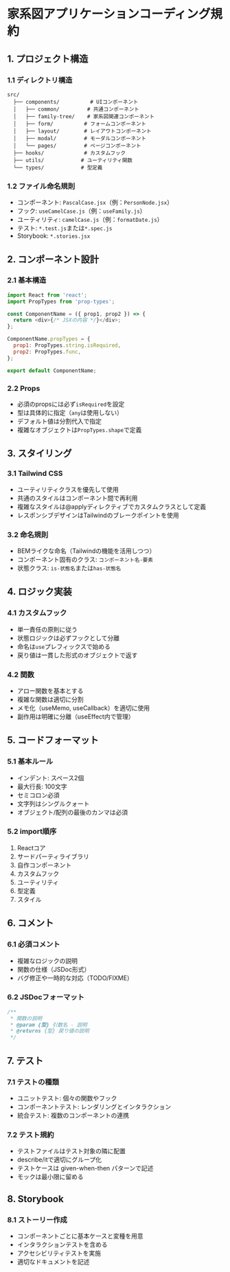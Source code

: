 # 家系図アプリケーションコーディング規約

## 1. プロジェクト構造

### 1.1 ディレクトリ構造

```
src/
  ├── components/          # UIコンポーネント
  │   ├── common/         # 共通コンポーネント
  │   ├── family-tree/    # 家系図関連コンポーネント
  │   ├── form/          # フォームコンポーネント
  │   ├── layout/        # レイアウトコンポーネント
  │   ├── modal/         # モーダルコンポーネント
  │   └── pages/         # ページコンポーネント
  ├── hooks/             # カスタムフック
  ├── utils/            # ユーティリティ関数
  └── types/            # 型定義
```

### 1.2 ファイル命名規則

- コンポーネント: `PascalCase.jsx`（例：`PersonNode.jsx`）
- フック: `useCamelCase.js`（例：`useFamily.js`）
- ユーティリティ: `camelCase.js`（例：`formatDate.js`）
- テスト: `*.test.js`または`*.spec.js`
- Storybook: `*.stories.jsx`

## 2. コンポーネント設計

### 2.1 基本構造

```javascript
import React from 'react';
import PropTypes from 'prop-types';

const ComponentName = ({ prop1, prop2 }) => {
  return <div>{/* JSXの内容 */}</div>;
};

ComponentName.propTypes = {
  prop1: PropTypes.string.isRequired,
  prop2: PropTypes.func,
};

export default ComponentName;
```

### 2.2 Props

- 必須のpropsには必ず`isRequired`を設定
- 型は具体的に指定（`any`は使用しない）
- デフォルト値は分割代入で指定
- 複雑なオブジェクトは`PropTypes.shape`で定義

## 3. スタイリング

### 3.1 Tailwind CSS

- ユーティリティクラスを優先して使用
- 共通のスタイルはコンポーネント間で再利用
- 複雑なスタイルは@applyディレクティブでカスタムクラスとして定義
- レスポンシブデザインはTailwindのブレークポイントを使用

### 3.2 命名規則

- BEMライクな命名（Tailwindの機能を活用しつつ）
- コンポーネント固有のクラス: `コンポーネント名-要素`
- 状態クラス: `is-状態名`または`has-状態名`

## 4. ロジック実装

### 4.1 カスタムフック

- 単一責任の原則に従う
- 状態ロジックは必ずフックとして分離
- 命名は`use`プレフィックスで始める
- 戻り値は一貫した形式のオブジェクトで返す

### 4.2 関数

- アロー関数を基本とする
- 複雑な関数は適切に分割
- メモ化（useMemo, useCallback）を適切に使用
- 副作用は明確に分離（useEffect内で管理）

## 5. コードフォーマット

### 5.1 基本ルール

- インデント: スペース2個
- 最大行長: 100文字
- セミコロン必須
- 文字列はシングルクォート
- オブジェクト/配列の最後のカンマは必須

### 5.2 import順序

1. Reactコア
2. サードパーティライブラリ
3. 自作コンポーネント
4. カスタムフック
5. ユーティリティ
6. 型定義
7. スタイル

## 6. コメント

### 6.1 必須コメント

- 複雑なロジックの説明
- 関数の仕様（JSDoc形式）
- バグ修正や一時的な対応（TODO/FIXME）

### 6.2 JSDocフォーマット

```javascript
/**
 * 関数の説明
 * @param {型} 引数名 - 説明
 * @returns {型} 戻り値の説明
 */
```

## 7. テスト

### 7.1 テストの種類

- ユニットテスト: 個々の関数やフック
- コンポーネントテスト: レンダリングとインタラクション
- 統合テスト: 複数のコンポーネントの連携

### 7.2 テスト規約

- テストファイルはテスト対象の隣に配置
- describe/itで適切にグループ化
- テストケースは given-when-then パターンで記述
- モックは最小限に留める

## 8. Storybook

### 8.1 ストーリー作成

- コンポーネントごとに基本ケースと変種を用意
- インタラクションテストを含める
- アクセシビリティテストを実施
- 適切なドキュメントを記述
